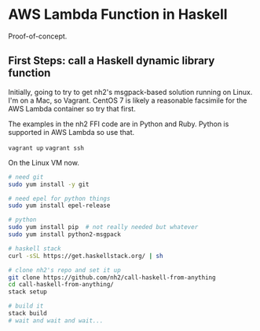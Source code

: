 # AWS Lambda Function in Haskell

Proof-of-concept.

## First Steps: call a Haskell dynamic library function

Initially, going to try to get nh2's msgpack-based solution
running on Linux. I'm on a Mac, so Vagrant. CentOS 7 is likely
a reasonable facsimile for the AWS Lambda container so try
that first.

The examples in the nh2 FFI code are in Python and Ruby.
Python is supported in AWS Lambda so use that.

`vagrant up`
`vagrant ssh`

On the Linux VM now.

``` sh
# need git
sudo yum install -y git

# need epel for python things
sudo yum install epel-release

# python
sudo yum install pip  # not really needed but whatever
sudo yum install python2-msgpack

# haskell stack
curl -sSL https://get.haskellstack.org/ | sh

# clone nh2's repo and set it up
git clone https://github.com/nh2/call-haskell-from-anything
cd call-haskell-from-anything/
stack setup

# build it
stack build
# wait and wait and wait...

